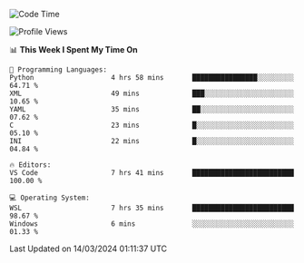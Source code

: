 <!--START_SECTION:waka-->
![Code Time](http://img.shields.io/badge/Code%20Time-594%20hrs%2053%20mins-blue)

![Profile Views](http://img.shields.io/badge/Profile%20Views-0-blue)

📊 **This Week I Spent My Time On** 

```text
💬 Programming Languages: 
Python                   4 hrs 58 mins       ████████████████░░░░░░░░░   64.71 % 
XML                      49 mins             ███░░░░░░░░░░░░░░░░░░░░░░   10.65 % 
YAML                     35 mins             ██░░░░░░░░░░░░░░░░░░░░░░░   07.62 % 
C                        23 mins             █░░░░░░░░░░░░░░░░░░░░░░░░   05.10 % 
INI                      22 mins             █░░░░░░░░░░░░░░░░░░░░░░░░   04.84 % 

🔥 Editors: 
VS Code                  7 hrs 41 mins       █████████████████████████   100.00 % 

💻 Operating System: 
WSL                      7 hrs 35 mins       █████████████████████████   98.67 % 
Windows                  6 mins              ░░░░░░░░░░░░░░░░░░░░░░░░░   01.33 % 
```


 Last Updated on 14/03/2024 01:11:37 UTC
<!--END_SECTION:waka-->
